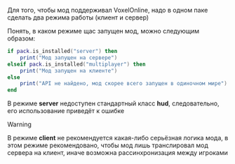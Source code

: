 Для того, чтобы мод поддерживал VoxelOnline, надо в одном паке сделать два режима работы (клиент и сервер)

Понять, в каком режиме щас запущен мод, можно следующим образом:
```lua
if pack.is_installed("server") then
	print("Мод запущен на сервере")
elseif pack.is_installed("multiplayer") then
	print("Мод запущен на клиенте")
else
	print("API не найдено, мод скорее всего запущен в одиночном мире")
end
```

В режиме **server** недоступен стандартный класс **hud**, следовательно, его использование приведёт к ошибке

>[!WARNING]
> В режиме **client** не рекомендуется какая-либо серьёзная логика мода, в этом режиме рекомендовано, чтобы мод лишь транслировал мод сервера на клиент, иначе возможна рассинхронизация между игроками